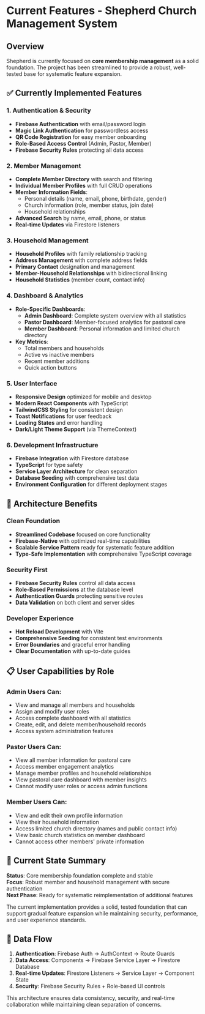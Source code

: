# Current Features - Shepherd Church Management System

## Overview

Shepherd is currently focused on **core membership management** as a solid foundation. The project has been streamlined to provide a robust, well-tested base for systematic feature expansion.

## ✅ Currently Implemented Features

### 1. Authentication & Security
- **Firebase Authentication** with email/password login
- **Magic Link Authentication** for passwordless access
- **QR Code Registration** for easy member onboarding
- **Role-Based Access Control** (Admin, Pastor, Member)
- **Firebase Security Rules** protecting all data access

### 2. Member Management
- **Complete Member Directory** with search and filtering
- **Individual Member Profiles** with full CRUD operations
- **Member Information Fields**:
  - Personal details (name, email, phone, birthdate, gender)
  - Church information (role, member status, join date)
  - Household relationships
- **Advanced Search** by name, email, phone, or status
- **Real-time Updates** via Firestore listeners

### 3. Household Management
- **Household Profiles** with family relationship tracking
- **Address Management** with complete address fields
- **Primary Contact** designation and management
- **Member-Household Relationships** with bidirectional linking
- **Household Statistics** (member count, contact info)

### 4. Dashboard & Analytics
- **Role-Specific Dashboards**:
  - **Admin Dashboard**: Complete system overview with all statistics
  - **Pastor Dashboard**: Member-focused analytics for pastoral care
  - **Member Dashboard**: Personal information and limited church directory
- **Key Metrics**:
  - Total members and households
  - Active vs inactive members
  - Recent member additions
  - Quick action buttons

### 5. User Interface
- **Responsive Design** optimized for mobile and desktop
- **Modern React Components** with TypeScript
- **TailwindCSS Styling** for consistent design
- **Toast Notifications** for user feedback
- **Loading States** and error handling
- **Dark/Light Theme Support** (via ThemeContext)

### 6. Development Infrastructure
- **Firebase Integration** with Firestore database
- **TypeScript** for type safety
- **Service Layer Architecture** for clean separation
- **Database Seeding** with comprehensive test data
- **Environment Configuration** for different deployment stages

## 🚧 Architecture Benefits

### Clean Foundation
- **Streamlined Codebase** focused on core functionality
- **Firebase-Native** with optimized real-time capabilities
- **Scalable Service Pattern** ready for systematic feature addition
- **Type-Safe Implementation** with comprehensive TypeScript coverage

### Security First
- **Firebase Security Rules** control all data access
- **Role-Based Permissions** at the database level
- **Authentication Guards** protecting sensitive routes
- **Data Validation** on both client and server sides

### Developer Experience
- **Hot Reload Development** with Vite
- **Comprehensive Seeding** for consistent test environments
- **Error Boundaries** and graceful error handling
- **Clear Documentation** with up-to-date guides

## 📋 User Capabilities by Role

### Admin Users Can:
- View and manage all members and households
- Assign and modify user roles
- Access complete dashboard with all statistics
- Create, edit, and delete member/household records
- Access system administration features

### Pastor Users Can:
- View all member information for pastoral care
- Access member engagement analytics
- Manage member profiles and household relationships
- View pastoral care dashboard with member insights
- Cannot modify user roles or access admin functions

### Member Users Can:
- View and edit their own profile information
- View their household information
- Access limited church directory (names and public contact info)
- View basic church statistics on member dashboard
- Cannot access other members' private information

## 🎯 Current State Summary

**Status**: Core membership foundation complete and stable  
**Focus**: Robust member and household management with secure authentication  
**Next Phase**: Ready for systematic reimplementation of additional features  

The current implementation provides a solid, tested foundation that can support gradual feature expansion while maintaining security, performance, and user experience standards.

## 🔄 Data Flow

1. **Authentication**: Firebase Auth → AuthContext → Route Guards
2. **Data Access**: Components → Firebase Service Layer → Firestore Database
3. **Real-time Updates**: Firestore Listeners → Service Layer → Component State
4. **Security**: Firebase Security Rules + Role-based UI controls

This architecture ensures data consistency, security, and real-time collaboration while maintaining clean separation of concerns.
